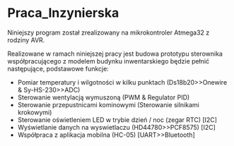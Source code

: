 # Praca_Inzynierska

Niniejszy program został zrealizowany na mikrokontroler Atmega32 z rodziny AVR. 

Realizowane w ramach niniejszej pracy jest budowa prototypu sterownika współpracującego 
z modelem budynku inwentarskiego będzie pełnić następujące, podstawowe funkcje:

- Pomiar temperatury i wilgotności w kilku punktach (Ds18b20>>Onewire & Sy-HS-230>>ADC)
- Sterowanie wentylacją wymuszoną (PWM & Regulator PID)
- Sterowanie przepustnicami kominowymi (Sterowanie silnikami krokowymi)
- Sterowanie oświetleniem LED w trybie dzień / noc (zegar RTC) [I2C]
- Wyświetlanie danych na wyswietlaczu (HD44780>>PCF8575) [I2C]
- Współpraca z aplikacja mobilna (HC-05) [UART>>Bluetooth]
